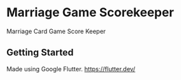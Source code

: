 # Marriage Game Scorekeeper

Marriage Card Game Score Keeper

## Getting Started

Made using Google Flutter. https://flutter.dev/

